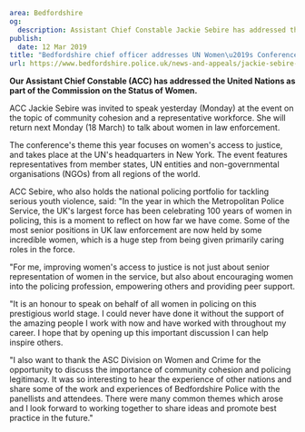 ```yaml
area: Bedfordshire
og:
  description: Assistant Chief Constable Jackie Sebire has addressed the United Nations.
publish:
  date: 12 Mar 2019
title: "Bedfordshire chief officer addresses UN Women\u2019s Conference"
url: https://www.bedfordshire.police.uk/news-and-appeals/jackie-sebire-united-nations
```

**Our Assistant Chief Constable (ACC) has addressed the United Nations as part of the Commission on the Status of Women.**

ACC Jackie Sebire was invited to speak yesterday (Monday) at the event on the topic of community cohesion and a representative workforce. She will return next Monday (18 March) to talk about women in law enforcement.

The conference's theme this year focuses on women's access to justice, and takes place at the UN's headquarters in New York. The event features representatives from member states, UN entities and non-governmental organisations (NGOs) from all regions of the world.

ACC Sebire, who also holds the national policing portfolio for tackling serious youth violence, said: "In the year in which the Metropolitan Police Service, the UK's largest force has been celebrating 100 years of women in policing, this is a moment to reflect on how far we have come. Some of the most senior positions in UK law enforcement are now held by some incredible women, which is a huge step from being given primarily caring roles in the force.

"For me, improving women's access to justice is not just about senior representation of women in the service, but also about encouraging women into the policing profession, empowering others and providing peer support.

"It is an honour to speak on behalf of all women in policing on this prestigious world stage. I could never have done it without the support of the amazing people I work with now and have worked with throughout my career. I hope that by opening up this important discussion I can help inspire others.

"I also want to thank the ASC Division on Women and Crime for the opportunity to discuss the importance of community cohesion and policing legitimacy. It was so interesting to hear the experience of other nations and share some of the work and experiences of Bedfordshire Police with the panellists and attendees. There were many common themes which arose and I look forward to working together to share ideas and promote best practice in the future."
